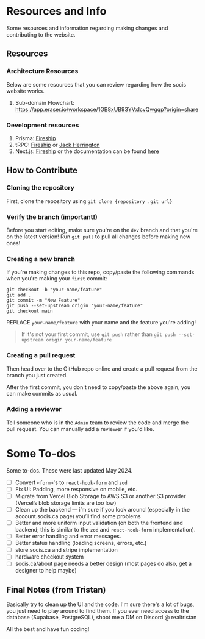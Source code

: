 # Resources and Info
Some resources and information regarding making changes and contributing to the website.

## Resources
### Architecture Resources
Below are some resources that you can review regarding how the socis website works.

1. Sub-domain Flowchart: https://app.eraser.io/workspace/1GB8xUB93YVxIcvQwgqp?origin=share

### Development resources
1. Prisma: [Fireship](https://www.youtube.com/watch?v=rLRIB6AF2Dg)
2. tRPC: [Fireship](https://www.youtube.com/watch?v=0DyAyLdVW0I) or [Jack Herrington](https://www.youtube.com/watch?v=qCLV0Iaq9zU)
3. Next.js: [Fireship](https://www.youtube.com/watch?v=Sklc_fQBmcs) or the documentation can be found [here](https://nextjs.org/docs)

## How to Contribute
### Cloning the repository
First, clone the repository using `git clone {repository .git url}`

### Verify the branch (important!)
Before you start editing, make sure you're on the `dev` branch and that you're on the latest version! Run `git pull` to pull all changes before making new ones!

### Creating a new branch
If you're making changes to this repo, copy/paste the following commands when you're making your `first` commit:

```
git checkout -b "your-name/feature"
git add .
git commit -m "New Feature"
git push --set-upstream origin "your-name/feature"
git checkout main
```

REPLACE `your-name/feature` with your name and the feature you're adding! 

> If it's not your first commit, use `git push` rather than `git push --set-upstream origin your-name/feature`

### Creating a pull request
Then head over to the GitHub repo online and create a pull request from the branch you just created.

After the first commit, you don't need to copy/paste the above again, you can make commits as usual.

### Adding a reviewer
Tell someone who is in the `Admin` team to review the code and merge the pull request. You can manually add a reviewer if you'd like.

# Some To-dos
Some to-dos. These were last updated May 2024.

- [ ] Convert `<form>`'s to `react-hook-form` and `zod`
- [ ] Fix UI: Padding, more responsive on mobile, etc.
- [ ] Migrate from Vercel Blob Storage to AWS S3 or another S3 provider (Vercel’s blob storage limits are too low)
- [ ] Clean up the backend — i’m sure if you look around (especially in the account.socis.ca page) you’ll find some problems
- [ ] Better and more uniform input validation (on both the frontend and backend; this is similar to the `zod` and `react-hook-form` implementation).
- [ ] Better error handling and error messages.
- [ ] Better status handling (loading screens, errors, etc.)
- [ ] store.socis.ca and stripe implementation
- [ ] hardware checkout system
- [ ] socis.ca/about page needs a better design (most pages do also, get a designer to help maybe)

## Final Notes (from Tristan)
Basically try to clean up the UI and the code. I'm sure there's a lot of bugs, you just need to play around to find them. If you ever need access to the database (Supabase, PostgreSQL), shoot me a DM on Discord @ realtristan

All the best and have fun coding!
